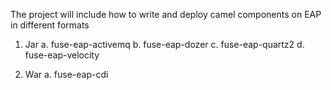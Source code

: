 The project will include how to write and deploy camel components on EAP in different formats

1. Jar
   a. fuse-eap-activemq
   b. fuse-eap-dozer
   c. fuse-eap-quartz2
   d. fuse-eap-velocity

2. War
   a. fuse-eap-cdi

